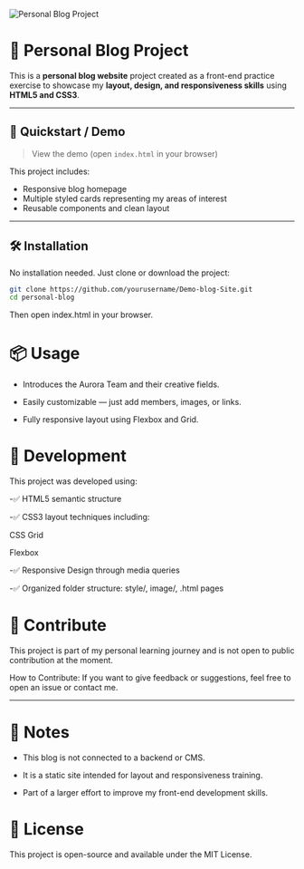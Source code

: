 ![Personal Blog Project](image/logo.png)
# 📝 Personal Blog Project

This is a **personal blog website** project created as a front-end practice exercise to showcase my **layout, design, and responsiveness skills** using **HTML5 and CSS3**.

---

## 🚀 Quickstart / Demo

> View the demo (open `index.html` in your browser)

This project includes:
- Responsive blog homepage
- Multiple styled cards representing my areas of interest
- Reusable components and clean layout

---

## 🛠️ Installation

No installation needed. Just clone or download the project:

```bash
git clone https://github.com/yourusername/Demo-blog-Site.git
cd personal-blog
```
Then open index.html in your browser.

# 📦 Usage

- Introduces the Aurora Team and their creative fields.

- Easily customizable — just add members, images, or links.

- Fully responsive layout using Flexbox and Grid.


# 🧱 Development


This project was developed using:

-✅ HTML5 semantic structure

-✅ CSS3 layout techniques including:

CSS Grid

Flexbox

-✅ Responsive Design through media queries

-✅ Organized folder structure: style/, image/, .html pages



#  🤝 Contribute
This project is part of my personal learning journey and is not open to public contribution at the moment.

How to Contribute:
If you want to give feedback or suggestions, feel free to open an issue or contact me.

---

# 📝 Notes
- This blog is not connected to a backend or CMS.

- It is a static site intended for layout and responsiveness training.

- Part of a larger effort to improve my front-end development skills.



#  📄 License
This project is open-source and available under the MIT License.





